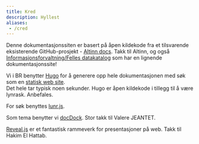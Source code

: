 ```yaml
---
title: Kred
description: Hyllest
aliases:
 - /cred
---
```

Denne dokumentasjonssiten er basert på åpen kildekode fra et tilsvarende eksisterende GitHub-prosjekt - [Altinn docs](https://altinn.github.io/docs/).
Takk til Altinn, og også [Informasjonsforvaltning/Felles datakatalog](https://informasjonsforvaltning.github.io/) som har en lignende dokumentasjonssite!

Vi i BR benytter [Hugo](https://gohugo.io/) for å generere opp hele dokumentasjonen
med søk som en [statisk web site](https://en.wikipedia.org/wiki/Static_web_page).  
Det hele tar typisk noen sekunder. Hugo er åpen kildekode i tillegg til å være lynrask. Anbefales.

For søk benyttes [lunr.js](https://github.com/olivernn/lunr.js/).

Som tema benytter vi [docDock](https://themes.gohugo.io/docdock/). Stor takk til Valere JEANTET.

[Reveal.js](https://github.com/hakimel/reveal.js/) er et fantastisk rammeverk for presentasjoner på web.
Takk til Hakim El Hattab.
